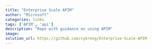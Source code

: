 ```yaml
---
title: "Enterprise Scale APIM"
author: "Microsoft"
categories: links
tags: ['APIM', 'api']
description: "Repo with guidance on using APIM"
image: 
solution_url: https://github.com/cykreng/Enterprise-Scale-APIM
---
```

